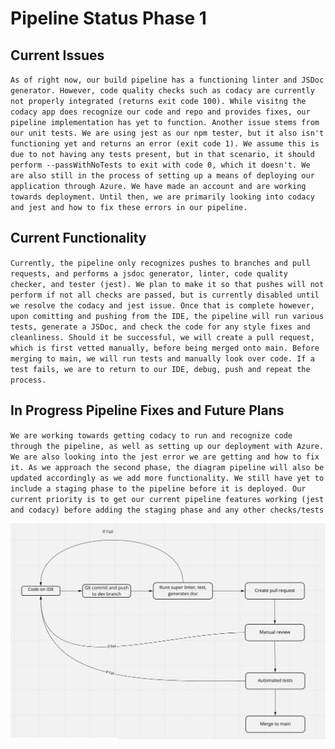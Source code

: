 # Pipeline Status Phase 1
## Current Issues
`As of right now, our build pipeline has a functioning linter and JSDoc generator. However, code quality checks such as codacy are currently not properly integrated (returns exit code 100). While visitng the codacy app does recognize our code and repo and provides fixes, our pipeline implementation has yet to function. Another issue stems from our unit tests. We are using jest as our npm tester, but it also isn't functioning yet and returns an error (exit code 1). We assume this is due to not having any tests present, but in that scenario, it should perform --passWithNoTests to exit with code 0, which it doesn't. We are also still in the process of setting up a means of deploying our application through Azure. We have made an account and are working towards deployment. Until then, we are primarily looking into codacy and jest and how to fix these errors in our pipeline.`
## Current Functionality
`Currently, the pipeline only recognizes pushes to branches and pull requests, and performs a jsdoc generator, linter, code quality checker, and tester (jest). We plan to make it so that pushes will not perform if not all checks are passed, but is currently disabled until we resolve the codacy and jest issue. Once that is complete however, upon comitting and pushing from the IDE, the pipeline will run various tests, generate a JSDoc, and check the code for any style fixes and cleanliness. Should it be successful, we will create a pull request, which is first vetted manually, before being merged onto main. Before merging to main, we will run tests and manually look over code. If a test fails, we are to return to our IDE, debug, push and repeat the process.`
## In Progress Pipeline Fixes and Future Plans
`We are working towards getting codacy to run and recognize code through the pipeline, as well as setting up our deployment with Azure. We are also looking into the jest error we are getting and how to fix it. As we approach the second phase, the diagram pipeline will also be updated accordingly as we add more functionality. We still have yet to include a staging phase to the pipeline before it is deployed. Our current priority is to get our current pipeline features working (jest and codacy) before adding the staging phase and any other checks/tests`
 
![image](./pipeline/../phase1.png)

